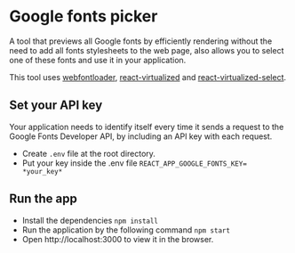 # Google fonts picker

A tool that previews all Google fonts by efficiently rendering without the need to add all fonts stylesheets to the web page, also allows you to select one of these fonts and use it in your application.

This tool uses [webfontloader](https://www.npmjs.com/package/webfontloader), [react-virtualized](https://www.npmjs.com/package/react-virtualized) and [react-virtualized-select](https://www.npmjs.com/package/react-virtualized-select).

## Set your API key

Your application needs to identify itself every time it sends a request to the Google Fonts Developer API, by including an API key with each request.

- Create `.env` file at the root directory.
- Put your key inside the .env file
  `REACT_APP_GOOGLE_FONTS_KEY= *your_key*`

## Run the app

- Install the dependencies `npm install`
- Run the application by the following command
  `npm start`
- Open http://localhost:3000 to view it in the browser.

